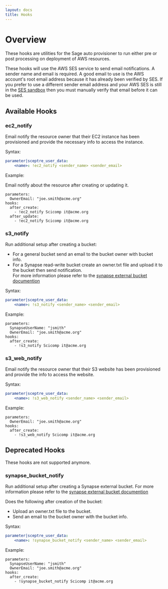 ```yaml
---
layout: docs
title: Hooks
---
```


# Overview

These hooks are utilities for the Sage auto provisioner to run either
pre or post processing on deployment of AWS resources.


These hooks will use the AWS SES service to send email notifications.
A sender name and email is required. A good email to use is the AWS account's
root email address because it has already been verified by SES.  If you prefer
to use a different sender email address and your AWS SES is still in the
[SES sandbox](https://docs.aws.amazon.com/ses/latest/DeveloperGuide/request-production-access.html)
then you must manually verify that email before it can be used.

## Available Hooks

### ec2_notify

Email notify the resource owner that their EC2 instance has been
provisioned and provide the necessary info to access the instance.

Syntax:

```yaml
parameter|sceptre_user_data:
    <name>: !ec2_notify <sender_name> <sender_email>
```

Example:

Email notify about the resource after creating or updating it.
```
parameters:
  OwnerEmail: "joe.smith@acme.org"
hooks:
  after_create:
    - !ec2_notify Scicomp it@acme.org
  after_update:
    - !ec2_notify Scicomp it@acme.org
```

### s3_notify

Run additional setup after creating a bucket:

* For a general bucket send an email to the bucket owner with bucket info.
* For a Synapse read-write bucket create an owner.txt file and upload it to the bucket then send notification.  
For more information please refer to the
[synapse external bucket documention](http://docs.synapse.org/articles/custom_storage_location.html)


Syntax:

```yaml
parameter|sceptre_user_data:
    <name>: !s3_notify <sender_name> <sender_email>
```

Example:

```
parameters:
  SynapseUserName: "jsmith"
  OwnerEmail: "joe.smith@acme.org"
hooks:
  after_create:
    - !s3_notify Scicomp it@acme.org
```

### s3_web_notify

Email notify the resource owner that their S3 website has been
provisioned and provide the info to access the website.

Syntax:

```yaml
parameter|sceptre_user_data:
    <name>: !s3_web_notify <sender_name> <sender_email>
```

Example:

```
parameters:
  OwnerEmail: "joe.smith@acme.org"
hooks:
  after_create:
    - !s3_web_notify Scicomp it@acme.org
```


## Deprecated Hooks
These hooks are not supported anymore.

### synapse_bucket_notify

Run additional setup after creating a Synapse external bucket.
For more information please refer to the
[synapse external bucket documention](http://docs.synapse.org/articles/custom_storage_location.html)

Does the following after creation of the bucket:
* Upload an owner.txt file to the bucket.
* Send an email to the bucket owner with the bucket info.

Syntax:

```yaml
parameter|sceptre_user_data:
    <name>: !synapse_bucket_notify <sender_name> <sender_email>
```

Example:

```
parameters:
  SynapseUserName: "jsmith"
  OwnerEmail: "joe.smith@acme.org"
hooks:
  after_create:
    - !synapse_bucket_notify Scicomp it@acme.org
```

